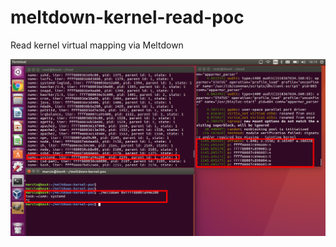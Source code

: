 # meltdown-kernel-read-poc
Read kernel virtual mapping via Meltdown

![Meltdown Kernel Read PoC](/meltdown-kernel-read-poc.png)
